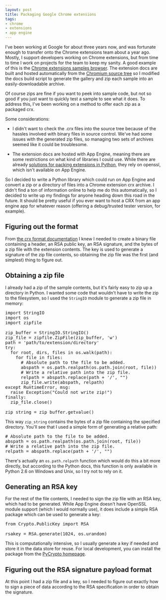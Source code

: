 ```yaml
---
layout: post
title: Packaging Google Chrome extensions
tags: 
- chrome
- extensions
- app engine
---
```

[link-samples]: http://code.google.com/chrome/extensions/samples.html
[link-docs]: http://src.chromium.org/viewvc/chrome/trunk/src/chrome/common/extensions/docs/
[link-pack]: http://grack.com/blog/2009/11/09/packing-chrome-extensions-in-python/
[link-crx-format]: http://code.google.com/chrome/extensions/crx.html
[link-pycrypto]: http://www.dlitz.net/software/pycrypto/

I've been working at Google for about three years now, and was fortunate enough 
to transfer onto the Chrome extensions team about a year ago.  Mostly, I 
support developers working on Chrome extensions, but from time to time I work
on projects for the team to keep my sanity.  A good example of this is the
[Chrome extensions samples browser][link-samples].  The extension docs 
are built and hosted automatically from the [Chromium source tree][link-docs] 
so I modified the docs build script to generate the gallery and zip each 
sample into an easily-downloadable archive.

Of course zips are fine if you want to peek into sample code, but not so good
if you just want to quickly test a sample to see what it does.  To address this,
I've been working on a method to offer each zip as a packaged crx. 

Some considerations:

 * I didn't want to check the .crx files into the source tree because of the 
   hassles involved with binary files in source control.  We've had some issues
   with the generated zip files, so managing two sets of archives seemed like
   it could be troublesome.
   
 * The extension docs are hosted with App Engine, meaning there are some
   restrictions on what kind of libraries I could use.  While there are 
   already [solutions for packing extensions in Python][link-pack], they 
   rely on openssl, which isn't available on App Engine.
   
So I decided to write a Python library which could run on App Engine and convert
a zip or a directory of files into a Chrome extension crx archive.  I didn't
find a ton of information online to help me do this automatically, so I decided
to write up my findings for anyone heading down this road in the future.  It 
should be pretty useful if you ever want to host a CRX from an app engine app
for whatever reason (offering a debug/trusted tester version, for example).

<!-- -**-END-**- -->

## Figuring out the format

From [the crx format documentation][link-crx-format] I knew I needed to create
a binary file containing a header, an RSA public key, an RSA signature, and the
bytes of a zip file with the extension contents.  The key is used to generate
a signature of the zip file contents, so obtaining the zip file was the first
(and simplest) thing to figure out.

## Obtaining a zip file

I already had a zip of the sample contents, but it's fairly easy to zip up
a directory in Python.  I wanted some code that wouldn't have to write the
zip to the filesystem, so I used the `StringIO` module to generate a zip file
in memory:

<pre class="brush: js">
import StringIO
import os
import zipfile

zip_buffer = StringIO.StringIO()
zip_file = zipfile.ZipFile(zip_buffer, 'w')
path = 'path/to/extension/directory'
try:
  for root, dirs, files in os.walk(path):
    for file in files:  
      # Absolute path to the file to be added.
      abspath = os.path.realpath(os.path.join(root, file))
      # Write a relative path into the zip file.
      relpath = abspath.replace(path + '/', "")
      zip_file.write(abspath, relpath)
except RuntimeError, msg:
  raise Exception("Could not write zip!")
finally:
  zip_file.close()

zip_string = zip_buffer.getvalue()
</pre>
 
This way `zip_string` contains the bytes of a zip file containing the specified
directory.  You'll see that I used a simple form of generating a relative path:

<pre class="brush: js">
# Absolute path to the file to be added.
abspath = os.path.realpath(os.path.join(root, file))
# Write a relative path into the zip file.
relpath = abspath.replace(path + '/', "")
</pre>

There's actually an `os.path.relpath` function which would do this a bit more
directly, but according to the Python docs, this function is only available in
Python 2.6 on Windows and Unix, so I try not to rely on it.

## Generating an RSA key

For the rest of the file contents, I needed to sign the zip file with an RSA
key, which had to be generated.  While App Engine doesn't have OpenSSL
module support (which I would normally use), it does include a simple RSA
package which can be used to generate a key:

<pre class="brush: js">
from Crypto.PublicKey import RSA

rsakey = RSA.generate(1024, os.urandom)
</pre>

This is computationally intensive, so I usually generate a key if needed and 
store it in the data store for reuse. For local development, you can install 
the package from the [PyCrypto homepage][link-pycrypto].

## Figuring out the RSA signature payload format

At this point I had a zip file and a key, so I needed to figure out exactly
how to sign a piece of data according to the RSA specification in order to 
obtain the signature. 
